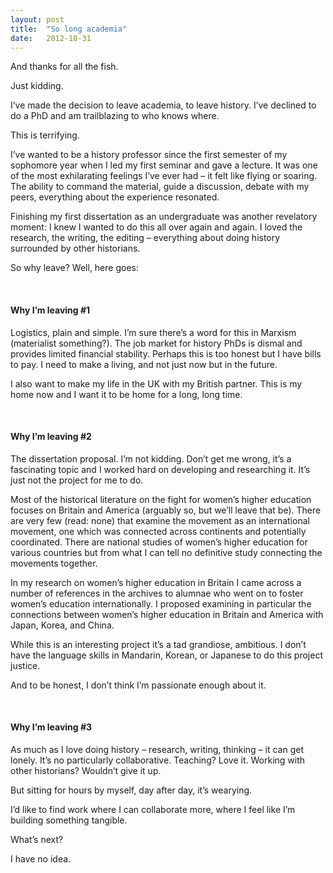 ```yaml
---
layout: post
title:  "So long academia"
date:   2012-10-31
---
```


And thanks for all the fish.

Just kidding.

I’ve made the decision to leave academia, to leave history. I’ve declined to do a PhD and am trailblazing to who knows where.

This is terrifying.

I’ve wanted to be a history professor since the first semester of my sophomore year when I led my first seminar and gave a lecture. It was one of the most exhilarating feelings I’ve ever had – it felt like flying or soaring. The ability to command the material, guide a discussion, debate with my peers, everything about the experience resonated.

Finishing my first dissertation as an undergraduate was another revelatory moment: I knew I wanted to do this all over again and again. I loved the research, the writing, the editing – everything about doing history surrounded by other historians.

So why leave? Well, here goes:

<br>

#### Why I’m leaving #1
Logistics, plain and simple. I’m sure there’s a word for this in Marxism (materialist something?). The job market for history PhDs is dismal and provides limited financial stability. Perhaps this is too honest but I have bills to pay. I need to make a living, and not just now but in the future.

I also want to make my life in the UK with my British partner. This is my home now and I want it to be home for a long, long time.

<br>

#### Why I’m leaving #2
The dissertation proposal. I’m not kidding. Don’t get me wrong, it’s a fascinating topic and I worked hard on developing and researching it. It’s just not the project for me to do.

Most of the historical literature on the fight for women’s higher education focuses on Britain and America (arguably so, but we’ll leave that be). There are very few (read: none) that examine the movement as an international movement, one which was connected across continents and potentially coordinated. There are national studies of women’s higher education for various countries but from what I can tell no definitive study connecting the movements together.

In my research on women’s higher education in Britain I came across a number of references in the archives to alumnae who went on to foster women’s education internationally. I proposed examining in particular the connections between women’s higher education in Britain and America with Japan, Korea, and China.

While this is an interesting project it’s a tad grandiose, ambitious. I don’t have the language skills in Mandarin, Korean, or Japanese to do this project justice.

And to be honest, I don’t think I’m passionate enough about it.

<br>

#### Why I’m leaving #3
As much as I love doing history – research, writing, thinking – it can get lonely. It’s no particularly collaborative. Teaching? Love it. Working with other historians? Wouldn’t give it up.

But sitting for hours by myself, day after day, it’s wearying.

I’d like to find work where I can collaborate more, where I feel like I’m building something tangible.


What’s next?

I have no idea.